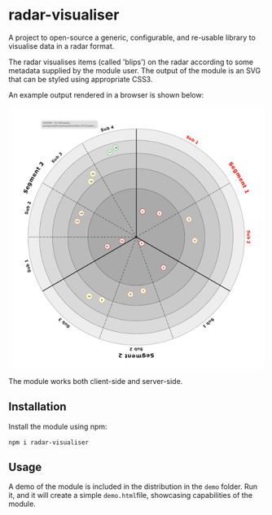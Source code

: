 # radar-visualiser
A project to open-source a generic, configurable, and re-usable library to visualise data in a radar format.

The radar visualises items (called 'blips') on the radar according to some metadata supplied by the module user. The output of the module is an SVG that can be styled using appropriate CSS3.

An example output rendered in a browser is shown below:

![A sample output of the module](/doc/example.png)

The module works both client-side and server-side.

## Installation
Install the module using npm: 

    npm i radar-visualiser


## Usage
A demo of the module is included in the distribution in the `demo` folder. Run it, and it will create a simple `demo.html`file, showcasing capabilities of the module.

